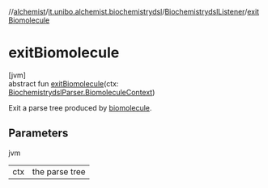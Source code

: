 //[alchemist](../../../index.md)/[it.unibo.alchemist.biochemistrydsl](../index.md)/[BiochemistrydslListener](index.md)/[exitBiomolecule](exit-biomolecule.md)

# exitBiomolecule

[jvm]\
abstract fun [exitBiomolecule](exit-biomolecule.md)(ctx: [BiochemistrydslParser.BiomoleculeContext](../-biochemistrydsl-parser/-biomolecule-context/index.md))

Exit a parse tree produced by [biomolecule](../-biochemistrydsl-parser/biomolecule.md).

## Parameters

jvm

| | |
|---|---|
| ctx | the parse tree |
